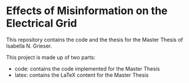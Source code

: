 # Effects of Misinformation on the Electrical Grid

This repository contains the code and the thesis for the Master Thesis of 
Isabella N. Grieser.

This project is made up of two parts:
* code: contains the code implemented for the Master Thesis
* latex: contains the LaTeX content for the Master Thesis


